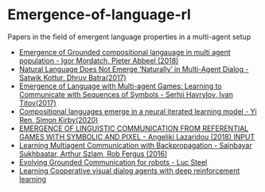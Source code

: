 # Emergence-of-language-rl
Papers in the field of emergent language properties in a multi-agent setup

- [Emergence of Grounded compositional langauage in multi agent population - Igor Mordatch, Pieter Abbeel (2018)](
https://arxiv.org/pdf/1703.04908.pdf)
- [Natural Language Does Not Emerge ‘Naturally’ in Multi-Agent Dialog - Satwik Kottur, Dhruv Batra(2017)](https://aclanthology.org/D17-1321.pdf)
- [Emergence of Language with Multi-agent Games:
Learning to Communicate with Sequences of Symbols - Serhii Havrylov, Ivan Titov(2017)](https://arxiv.org/pdf/1705.11192.pdf)
- [Compositional languages emerge in a neural iterated learning model - Yi Ren, Simon Kirby(2020)](http://www.openreview.net/pdf?id=HkePNpVKPB)
- [EMERGENCE OF LINGUISTIC COMMUNICATION FROM
REFERENTIAL GAMES WITH SYMBOLIC AND PIXEL - Angeliki Lazaridou (2018)
INPUT](https://openreview.net/pdf?id=HJGv1Z-AW)
- [Learning Multiagent Communication with Backpropagation - Sainbayar Sukhbaatar, Arthur Szlam, Rob Fergus (2016)](https://proceedings.neurips.cc/paper/2016/file/55b1927fdafef39c48e5b73b5d61ea60-Paper.pdf)
- [Evolving Grounded Communication for robots - Luc Steel](https://digital.csic.es/bitstream/10261/128155/1/Evolving%20grounded.pdf)
- [Learning Cooperative visual dialog agents with deep reinforcement learning](https://openaccess.thecvf.com/content_ICCV_2017/papers/Das_Learning_Cooperative_Visual_ICCV_2017_paper.pdf)
